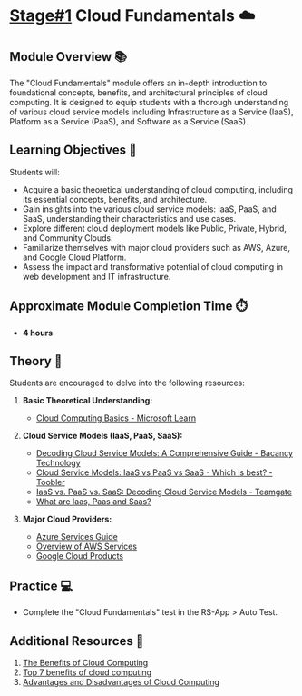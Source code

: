 # [Stage#1](../../../) Cloud Fundamentals ☁️

## Module Overview 📚

The "Cloud Fundamentals" module offers an in-depth introduction to foundational concepts, benefits, and architectural principles of cloud computing. It is designed to equip students with a thorough understanding of various cloud service models including Infrastructure as a Service (IaaS), Platform as a Service (PaaS), and Software as a Service (SaaS).

## Learning Objectives 🎯

Students will:

- Acquire a basic theoretical understanding of cloud computing, including its essential concepts, benefits, and architecture.
- Gain insights into the various cloud service models: IaaS, PaaS, and SaaS, understanding their characteristics and use cases.
- Explore different cloud deployment models like Public, Private, Hybrid, and Community Clouds.
- Familiarize themselves with major cloud providers such as AWS, Azure, and Google Cloud Platform.
- Assess the impact and transformative potential of cloud computing in web development and IT infrastructure.

## Approximate Module Completion Time ⏱️

- **4 hours**

## Theory 📖

Students are encouraged to delve into the following resources:

1. **Basic Theoretical Understanding:**

   - [Cloud Computing Basics - Microsoft Learn](https://docs.microsoft.com/en-us/learn/modules/principles-cloud-computing/)

2. **Cloud Service Models (IaaS, PaaS, SaaS):**

   - [Decoding Cloud Service Models: A Comprehensive Guide - Bacancy Technology](https://www.bacancytechnology.com/blog/cloud-service-models)
   - [Cloud Service Models: IaaS vs PaaS vs SaaS - Which is best? - Toobler](https://www.toobler.com/blog/cloud-service-models-iaas-paas-saas)
   - [IaaS vs. PaaS vs. SaaS: Decoding Cloud Service Models - Teamgate](https://www.teamgate.com/blog/iaas-vs-paas-vs-saas/)
   - [What are Iaas, Paas and Saas?](https://www.ibm.com/topics/iaas-paas-saas)

3. **Major Cloud Providers:**

   - [Azure Services Guide](https://azure.microsoft.com/en-us/products/)
   - [Overview of AWS Services](https://aws.amazon.com/products/)
   - [Google Cloud Products](https://cloud.google.com/products)

## Practice 💻

- Complete the "Cloud Fundamentals" test in the RS-App > Auto Test.

## Additional Resources 📘

1. [The Benefits of Cloud Computing](https://aws.amazon.com/what-is-cloud-computing/#Benefits)
2. [Top 7 benefits of cloud computing](https://creative-computing.co.uk/top-7-benefits-of-cloud-computing/)
3. [Advantages and Disadvantages of Cloud Computing](https://cloud.google.com/learn/advantages-of-cloud-computing)
